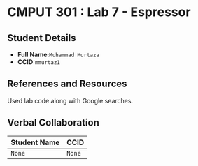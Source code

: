 # CMPUT 301 : Lab 7 - Espressor

## Student Details

- **Full Name:**`Muhammad Murtaza`
- **CCID:**`mmurtaz1`

## References and Resources

Used lab code along with Google searches.

## Verbal Collaboration

| Student Name | CCID     |
| ------------ | -------- |
| `None` | `None` |
